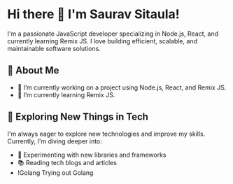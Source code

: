 # Hi there 👋 I'm Saurav Sitaula!

I'm a passionate JavaScript developer specializing in Node.js, React, and currently learning Remix JS. 
I love building efficient, scalable, and maintainable software solutions.

## 🚀 About Me

- 🔭 I’m currently working on a project using Node.js, React, and Remix JS.
- 🌱 I’m currently learning Remix JS.

## 🎯 Exploring New Things in Tech

I'm always eager to explore new technologies and improve my skills. Currently, I'm diving deeper into:

- 🧪 Experimenting with new libraries and frameworks
- 📚 Reading tech blogs and articles
- !Golang Trying out Golang
